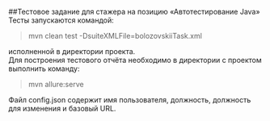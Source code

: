 ##Тестовое задание для стажера на позицию «Автотестирование Java»
Тесты запускаются командой:
>mvn clean test -DsuiteXMLFile=bolozovskiiTask.xml
>
исполненной в директории проекта.  
Для построения тестового отчёта необходимо в директории с проектом выполнить команду:
>mvn allure:serve
>
Файл config.json содержит имя пользователя, должность, должность для изменения и базовый URL.
